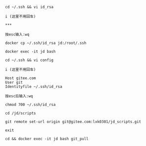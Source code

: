 ```
cd ~/.ssh && vi id_rsa
```

```
i (这里不用回车)
```

```
***
```

```
按esc输入:wq
```

```
docker cp ~/.ssh/id_rsa jd:/root/.ssh
```

```
docker exec -it jd bash
```

```
cd ~/.ssh && vi config
```

```
i (这里不用回车)
```

```
Host gitee.com
User git
Identityfile ~/.ssh/id_rsa
```

```
按esc后输入:wq
```

```
chmod 700 ~/.ssh/id_rsa
```

```
cd /jd/scripts
```

```
git remote set-url origin git@gitee.com:lxk0301/jd_scripts.git
```

```
exit
```

```
cd && docker exec -it jd bash git_pull
```